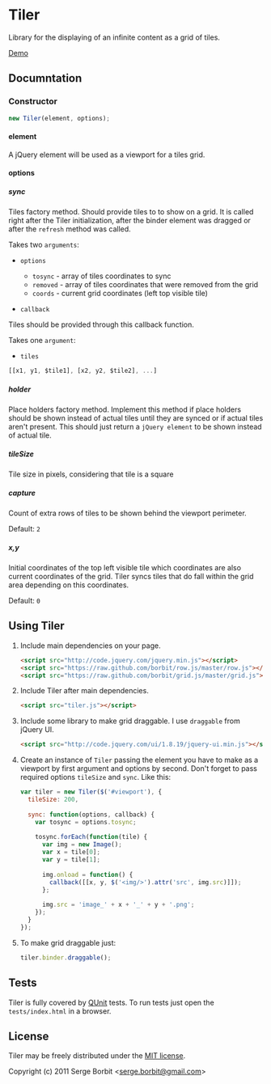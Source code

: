 # Tiler

Library for the displaying of an infinite content as a grid of tiles.

[Demo](http://borbit.github.com/tiler/)

## Documntation

### Constructor

```js
new Tiler(element, options);
```

#### element

A jQuery element will be used as a viewport for a tiles grid.

#### options

##### sync

Tiles factory method. Should provide tiles to to show on a grid. It is called right
after the Tiler initialization, after the binder element was dragged or after
the `refresh` method was called.

Takes two `arguments`:

- `options`
    
    - `tosync` - array of tiles coordinates to sync
    - `removed` - array of tiles coordinates that were removed from the grid
    - `coords` - current grid coordinates (left top visible tile)

- `callback`

Tiles should be provided through this callback function.

Takes one `argument`:

- `tiles`

```js
[[x1, y1, $tile1], [x2, y2, $tile2], ...]
```

##### holder

Place holders factory method. Implement this method if place holders should be shown
instead of actual tiles until they are synced or if actual tiles aren't present. This
should just return a `jQuery element` to be shown instead of actual tile.

##### tileSize

Tile size in pixels, considering that tile is a square

##### capture

Count of extra rows of tiles to be shown behind the viewport perimeter.

Default: `2`

##### x,y

Initial coordinates of the top left visible tile which coordinates are also current
coordinates of the grid. Tiler syncs tiles that do fall within the grid area depending
on this coordinates.

Default: `0`

## Using Tiler

1. Include main dependencies on your page.

    ```html
    <script src="http://code.jquery.com/jquery.min.js"></script>
    <script src="https://raw.github.com/borbit/row.js/master/row.js"></script>
    <script src="https://raw.github.com/borbit/grid.js/master/grid.js"></script>
    ```
    
2. Include Tiler after main dependencies.

    ```html
    <script src="tiler.js"></script>
    ```
    
3. Include some library to make grid draggable. I use `draggable` from jQuery UI.

    ```html
    <script src="http://code.jquery.com/ui/1.8.19/jquery-ui.min.js"></script>
    ```

4. Create an instance of `Tiler` passing the element you have to make as a viewport by
first argument and options by second. Don't forget to pass required options `tileSize` and `sync`.
Like this:

    ```js
    var tiler = new Tiler($('#viewport'), {
      tileSize: 200,
      
      sync: function(options, callback) {
        var tosync = options.tosync;
        
        tosync.forEach(function(tile) {
          var img = new Image();
          var x = tile[0];
          var y = tile[1];
          
          img.onload = function() {
            callback([[x, y, $('<img/>').attr('src', img.src)]]);
          };
          
          img.src = 'image_' + x + '_' + y + '.png';
        });
      }
    });
    ```

5. To make grid draggable just:

    ```js
    tiler.binder.draggable();
    ```

## Tests

Tiler is fully covered by [QUnit](http://docs.jquery.com/QUnit) tests. To run tests
just open the `tests/index.html` in a browser.

## License 

Tiler may be freely distributed under the [MIT license](http://en.wikipedia.org/wiki/MIT_License#License_terms).

Copyright (c) 2011 Serge Borbit &lt;serge.borbit@gmail.com&gt;